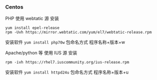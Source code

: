 ### Centos
PHP 使用 webtatic 源 安装 

```
yum install epel-release
rpm -Uvh https://mirror.webtatic.com/yum/el7/webtatic-release.rpm
```

安装软件
`yum install php70w` 包命名方式 程序名称+版本+w


Apache/python 等 使用 IUS 源 安装

```
rpm -ivh https://rhel7.iuscommunity.org/ius-release.rpm
```

安装软件
`yum install httpd24u` 包命名方式 程序名称+版本+u